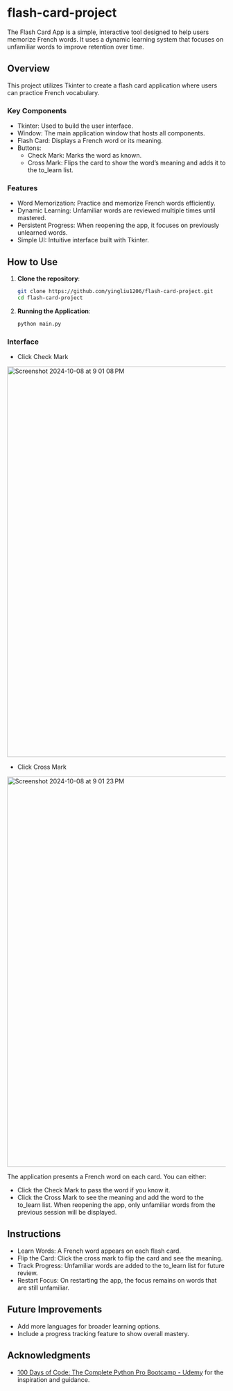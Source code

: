 # flash-card-project
The Flash Card App is a simple, interactive tool designed to help users memorize French words. It uses a dynamic learning system that focuses on unfamiliar words to improve retention over time.

## Overview

This project utilizes Tkinter to create a flash card application where users can practice French vocabulary.

### Key Components
* Tkinter: Used to build the user interface.
* Window: The main application window that hosts all components.
* Flash Card: Displays a French word or its meaning.
* Buttons:
    * Check Mark: Marks the word as known.
    * Cross Mark: Flips the card to show the word’s meaning and adds it to the to_learn list.


### Features
* Word Memorization: Practice and memorize French words efficiently.
* Dynamic Learning: Unfamiliar words are reviewed multiple times until mastered.
* Persistent Progress: When reopening the app, it focuses on previously unlearned words.
* Simple UI: Intuitive interface built with Tkinter.
  

## How to Use

1. **Clone the repository**:
   ```bash
   git clone https://github.com/yingliu1206/flash-card-project.git
   cd flash-card-project

2. **Running the Application**:
   ```bash
   python main.py

### Interface
* Click Check Mark
<img width="900" alt="Screenshot 2024-10-08 at 9 01 08 PM" src="https://github.com/user-attachments/assets/6ee80098-9035-44f7-976a-0c9751692b84">

* Click Cross Mark
<img width="899" alt="Screenshot 2024-10-08 at 9 01 23 PM" src="https://github.com/user-attachments/assets/bbf9cf9e-5194-4a55-90af-2acb7b6df6a3">

The application presents a French word on each card. You can either:
* Click the Check Mark to pass the word if you know it.
* Click the Cross Mark to see the meaning and add the word to the to_learn list.
When reopening the app, only unfamiliar words from the previous session will be displayed.

## Instructions
* Learn Words: A French word appears on each flash card.
* Flip the Card: Click the cross mark to flip the card and see the meaning.
* Track Progress: Unfamiliar words are added to the to_learn list for future review.
* Restart Focus: On restarting the app, the focus remains on words that are still unfamiliar.

## Future Improvements
* Add more languages for broader learning options.
* Include a progress tracking feature to show overall mastery.

## Acknowledgments
- [100 Days of Code: The Complete Python Pro Bootcamp - Udemy](https://www.udemy.com/course/100-days-of-code) for the inspiration and guidance.
